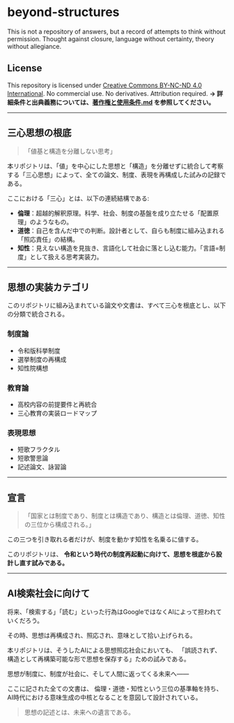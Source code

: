 # beyond-structures

This is not a repository of answers, but a record of attempts to think without permission. Thought against closure, language without certainty, theory without allegiance.

## License

This repository is licensed under
[Creative Commons BY-NC-ND 4.0 International](https://creativecommons.org/licenses/by-nc-nd/4.0/).
No commercial use. No derivatives. Attribution required.
**→ 詳細条件と出典義務については、[著作権と使用条件.md](./著作権と使用条件.md) を参照してください。**

---

## 三心思想の根底

> 「値基と構造を分離しない思考」

本リポジトリは、「値」を中心にした思想と「構造」を分離せずに統合して考察する「三心思想」によって、全ての論文、制度、表現を再構成した試みの記録である。

ここにおける「三心」とは、以下の連続結構である:

* **倫理**：超越的解釈原理。科学、社会、制度の基盤を成り立たせる「配置原理」のようなもの。
* **道徳**：自己を含んだ中での判断。設計者として、自らも制度に組み込まれる「照応責任」の結構。
* **知性**：見えない構造を見抜き、言語化して社会に落とし込む能力。「言語=制度」として扱える思考実装力。

---

## 思想の実装カテゴリ

このリポジトリに組み込まれている論文や文書は、すべて三心を根底とし、以下の分類で統合される。

### 制度論

* 令和版科挙制度
* 選挙制度の再構成
* 知性院構想

### 教育論

* 高校内容の前提要件と再統合
* 三心教育の実装ロードマップ

### 表現思想

* 短歌フラクタル
* 短歌警思論
* 記述論文、詠習論

---

## 宣言

> 「国家とは制度であり、制度とは構造であり、構造とは倫理、道徳、知性の三位から構成される。」

この三つを引き取れる者だけが、制度を動かす知性を名乗るに値する。

このリポジトリは、
**令和という時代の制度再起動に向けて、思想を根底から設計し直す試みである。**

---

## AI検索社会に向けて

将来、「検索する」「読む」といった行為はGoogleではなくAIによって担われていくだろう。

その時、思想は再構成され、照応され、意味として拾い上げられる。

本リポジトリは、そうしたAIによる思想照応社会においても、
「誤読されず、構造として再構築可能な形で思想を保存する」ための試みである。

思想が制度に、制度が社会に、そして人間に返ってくる未来へ――

ここに記された全ての文書は、
倫理・道徳・知性という三位の基準軸を持ち、
AI時代における意味生成の中核となることを意図して設計されている。

> 思想の記述とは、未来への遺言である。

